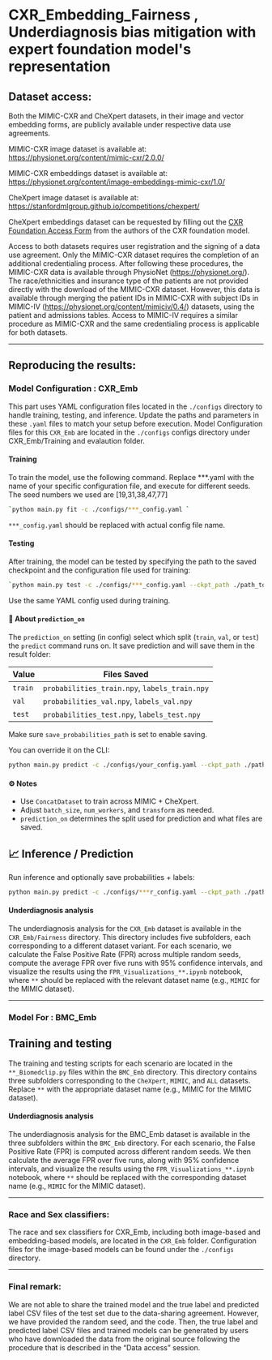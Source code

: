 # CXR_Embedding_Fairness , Underdiagnosis bias mitigation with expert foundation model's representation

## Dataset access:

Both the MIMIC-CXR and CheXpert datasets, in their image and vector embedding forms, are publicly available under respective data use agreements.

MIMIC-CXR image  dataset is available at: https://physionet.org/content/mimic-cxr/2.0.0/

MIMIC-CXR embeddings  dataset is available at: https://physionet.org/content/image-embeddings-mimic-cxr/1.0/

CheXpert image dataset is available at: https://stanfordmlgroup.github.io/competitions/chexpert/

CheXpert embeddings dataset can be requested by filling out the [CXR Foundation Access Form](https://docs.google.com/forms/d/e/1FAIpQLSek0P-JSwSfonIiZJlz7gOTbL0lugsDug0FUnMhS1zVzpEKlg/viewform) from the authors of the CXR foundation model.

Access to both datasets requires user registration and the signing of a data use agreement. Only the MIMIC-CXR dataset requires the completion of an additional credentialing process. After following these procedures, the MIMIC-CXR data is available through PhysioNet (https://physionet.org/). The race/ethnicities and insurance type of the patients are not provided directly with the download of the MIMIC-CXR dataset. However, this data is available through merging the patient IDs in MIMIC-CXR with subject IDs in MIMIC-IV (https://physionet.org/content/mimiciv/0.4/) datasets, using the patient and admissions tables. Access to MIMIC-IV requires a similar procedure as MIMIC-CXR and the same credentialing process is applicable for both datasets. 

--------------------------------------------------------------------------------------------------
## Reproducing the results:

### Model Configuration : CXR_Emb
This part uses YAML configuration files located in the `./configs` directory to handle training, testing, and inference. Update the paths and parameters in these `.yaml` files to match your setup before execution. Model Configuration files for this `CXR_Emb` are located in the `./configs` configs directory under CXR_Emb/Training and evalaution  folder. 

#### Training
To train the model, use the following command. Replace ***.yaml with the name of your specific configuration file, and execute for different seeds. The seed numbers we used are [19,31,38,47,77]

```bash
`python main.py fit -c ./configs/***_config.yaml `

```

`***_config.yaml` should be replaced with actual config file name.



#### Testing
After training, the model can be tested  by specifying the path to the saved checkpoint and the configuration file used for training:

```bash
`python main.py test -c ./configs/***_config.yaml --ckpt_path ./path_to_saved_checkpoint `
```
Use the same YAML config used during training.



#### 🔄 About `prediction_on`

The `prediction_on` setting (in config) select which split (`train`, `val`, or `test`) the `predict` command runs on. It save prediction and will save them in the result folder:

| Value   | Files Saved                                     |
|---------|-------------------------------------------------|
| `train` | `probabilities_train.npy`, `labels_train.npy`   |
| `val`   | `probabilities_val.npy`, `labels_val.npy`       |
| `test`  | `probabilities_test.npy`, `labels_test.npy`     |

Make sure `save_probabilities_path` is set to enable saving.

You can override it on the CLI:

```bash
python main.py predict -c ./configs/your_config.yaml --ckpt_path ./path_to_checkpoint.ckpt
```



#### ⚙️ Notes

- Use `ConcatDataset` to train across MIMIC + CheXpert.
- Adjust `batch_size`, `num_workers`, and `transform` as needed.
- `prediction_on` determines the split used for prediction and what files are saved.

## 📈 Inference / Prediction

Run inference and optionally save probabilities + labels:

```bash
python main.py predict -c ./configs/***r_config.yaml --ckpt_path ./path_to_checkpoint.ckpt
```

#### Underdiagnosis analysis

The underdiagnosis analysis for the `CXR_Emb` dataset is available in the `CXR_Emb/Fairness` directory. This directory includes five subfolders, each corresponding to a different dataset variant. For each scenario, we calculate the False Positive Rate (FPR) across multiple random seeds, compute the average FPR over five runs with 95% confidence intervals, and visualize the results using the `FPR_Visualizations_**.ipynb` notebook, where `**` should be replaced with the relevant dataset name (e.g., `MIMIC` for the MIMIC dataset).

--------------------------------------------------------------------------------------------------
### Model For : BMC_Emb
 
## Training and testing 

The training and testing scripts for each scenario are located in the `**_Biomedclip.py` files within the `BMC_Emb` directory. This directory contains three subfolders corresponding to the `CheXpert`, `MIMIC`, and `ALL` datasets. Replace `**` with the appropriate dataset name (e.g., MIMIC for the MIMIC dataset).


#### Underdiagnosis analysis

The underdiagnosis analysis for the BMC_Emb dataset is available in the three subfolders within the `BMC_Emb` directory. For each scenario, the False Positive Rate (FPR) is computed across different random seeds. We then calculate the average FPR over five runs, along with 95% confidence intervals, and visualize the results using the `FPR_Visualizations_**.ipynb` notebook, where  `**` should be replaced with the corresponding dataset name (e.g., `MIMIC` for the MIMIC dataset).

--------------------------------------------------------------------------------------------------
### Race and Sex classifiers:

The race and sex classifiers for CXR_Emb, including both image-based and embedding-based models, are located in the `CXR_Emb` folder. Configuration files for the image-based models can be found under the `./configs` directory.

--------------------------------------------------------------------------------------------------
### Final remark:
 We are not able to share the trained model and the true label and predicted label CSV files of the test set due to the data-sharing agreement. However, we have provided the random seed, and the code. Then, the true label and predicted label CSV files and trained models can be generated by users who have downloaded the data from the original source following the procedure that is described in the “Data access” session.



